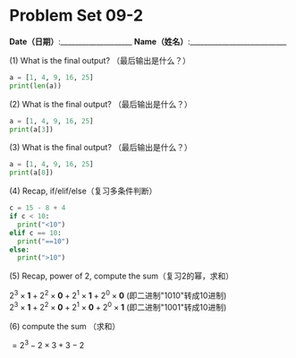 # Problem Set 09-2
**Date（日期）**:____________________   **Name（姓名）**:___________________________

(1) What is the final output?  （最后输出是什么？）
```python
a = [1, 4, 9, 16, 25]
print(len(a))
```

(2) What is the final output?  （最后输出是什么？）
```python
a = [1, 4, 9, 16, 25]
print(a[3])
```

(3) What is the final output?  （最后输出是什么？）
```python
a = [1, 4, 9, 16, 25]
print(a[0])
```

(4) Recap, if/elif/else（复习多条件判断）
```python
c = 15 - 8 + 4
if c < 10:
  print("<10")
elif c == 10:
  print("==10")
else:
  print(">10")
```

(5) Recap, power of 2, compute the sum（复习2的幂，求和） 

$2^3\times \textbf{1} + 2^2\times \textbf{0} + 2^1 \times \textbf{1} + 2^0 \times \textbf{0}$     (即二进制"1010"转成10进制)  
$2^3\times \textbf{1} + 2^2\times \textbf{0} + 2^1 \times \textbf{0} + 2^0 \times \textbf{1}$     (即二进制"1001"转成10进制)  

(6) compute the sum （求和） 

$=2^3 - 2\times 3 + 3 - 2$
